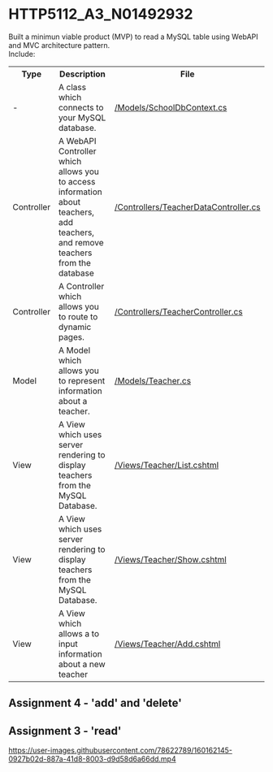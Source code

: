 # HTTP5112_A3_N01492932

Built a minimun viable product (MVP) to read a MySQL table using WebAPI and MVC architecture pattern. 
<br>
Include:


<table>
      <tr>
            <th>Type</th>
            <th>Description</th>
             <th>File</th>
      </tr>
      <tr>
            <td>-</td>
            <td>A class which connects to your MySQL database.</td>
            <td><a href="https://github.com/yatyichung/HTTP5112_A3_N01492932/blob/master/HTTP5112_A3_YatYiChung/Models/SchoolDbContext.cs">/Models/SchoolDbContext.cs</a></td>
      </tr>
      <tr>
            <td>Controller</td>
            <td>A WebAPI Controller which allows you to access information about teachers, add teachers, and remove teachers from the database</td>
        <td><a href="https://github.com/yatyichung/HTTP5112_A3_N01492932/blob/master/HTTP5112_A3_YatYiChung/Controllers/TeacherDataController.cs">/Controllers/TeacherDataController.cs</a></td>
      </tr>
     <tr>
            <td>Controller</td>
            <td>A Controller which allows you to route to dynamic pages.</td>
           <td><a href="https://github.com/yatyichung/HTTP5112_A3_N01492932/blob/master/HTTP5112_A3_YatYiChung/Controllers/TeacherController.cs">/Controllers/TeacherController.cs</a></td>
      </tr>
   <tr>
            <td>Model</td>
            <td>A Model which allows you to represent information about a teacher.</td>
         <td><a href="https://github.com/yatyichung/HTTP5112_A3_N01492932/blob/master/HTTP5112_A3_YatYiChung/Models/Teacher.cs">/Models/Teacher.cs</a></td>
      </tr>
   <tr>
            <td>View</td>
            <td>A View which uses server rendering to display teachers from the MySQL Database.</td>
         <td><a href="https://github.com/yatyichung/HTTP5112_A3_N01492932/blob/master/HTTP5112_A3_YatYiChung/Views/Teacher/List.cshtml">/Views/Teacher/List.cshtml</a></td>
      </tr>
    <tr>
            <td>View</td>
            <td>A View which uses server rendering to display teachers from the MySQL Database.</td>
          <td><a href="https://github.com/yatyichung/HTTP5112_A3_N01492932/blob/master/HTTP5112_A3_YatYiChung/Views/Teacher/Show.cshtml">/Views/Teacher/Show.cshtml</a></td>
      </tr>
      <tr>
            <td>View</td>
            <td>A View which allows a to input information about a new teacher</td>
          <td><a href="https://github.com/yatyichung/HTTP5112_A3_N01492932/blob/master/HTTP5112_A3_YatYiChung/Views/Teacher/Add.cshtml">/Views/Teacher/Add.cshtml</a></td>
      </tr>
</table>

<h2>Assignment 4 - 'add' and 'delete'</h2>


<h2>Assignment 3 - 'read'</h2>

https://user-images.githubusercontent.com/78622789/160162145-0927b02d-887a-41d8-8003-d9d58d6a66dd.mp4
